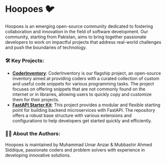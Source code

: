 # Hoopoes 🐦

Hoopoes is an emerging open-source community dedicated to fostering collaboration and innovation in the field of software development. Our community, starting from Pakistan, aims to bring together passionate developers to work on impactful projects that address real-world challenges and push the boundaries of technology.

### 🛠️ Key Projects:

- [**CoderInventory**](https://github.com/Hoopoes/CodersInventory): CoderInventory is our flagship project, an open-source inventory aimed at providing coders with a curated collection of custom and useful code snippets for various programming tasks. The project focuses on offering snippets that are not commonly found on the internet or in libraries, allowing users to quickly copy and customize them for their projects.
- [**FastAPI Starter Kit**](https://github.com/Hoopoes/fastapi-starter-kit): This project provides a modular and flexible starting point for building backend microservices with FastAPI. The repository offers a robust base structure with various extensions and configurations to help developers get started quickly and efficiently.

### 🧑‍💻 About the Authors:

Hoopoes is maintained by Muhammad Umar Anzar & Mubbashir Ahmed Siddique, passionate coders and problem solvers with experience in developing innovative solutions.

